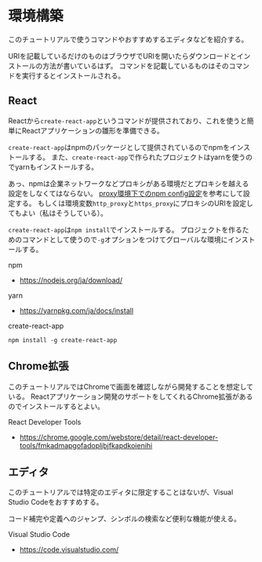 # 環境構築

このチュートリアルで使うコマンドやおすすめするエディタなどを紹介する。

URIを記載しているだけのものはブラウザでURIを開いたらダウンロードとインストールの方法が書いているはず。
コマンドを記載しているものはそのコマンドを実行するとインストールされる。

## React

Reactから`create-react-app`というコマンドが提供されており、これを使うと簡単にReactアプリケーションの雛形を準備できる。

`create-react-app`はnpmのパッケージとして提供されているのでnpmをインストールする。
また、`create-react-app`で作られたプロジェクトはyarnを使うのでyarnもインストールする。

あっ、npmは企業ネットワークなどプロキシがある環境だとプロキシを越える設定をしなくてはならない。
[proxy環境下でのnpm config設定](https://qiita.com/tenten0213/items/7ca15ce8b54acc3b5719)を参考にして設定する。
もしくは環境変数`http_proxy`と`https_proxy`にプロキシのURIを設定してもよい（私はそうしている）。

`create-react-app`は`npm install`でインストールする。
プロジェクトを作るためのコマンドとして使うので`-g`オプションをつけてグローバルな環境にインストールする。

npm

* https://nodejs.org/ja/download/

yarn

* https://yarnpkg.com/ja/docs/install

create-react-app

```console
npm install -g create-react-app
```

## Chrome拡張

このチュートリアルではChromeで画面を確認しながら開発することを想定している。
Reactアプリケーション開発のサポートをしてくれるChrome拡張があるのでインストールするとよい。

React Developer Tools

* https://chrome.google.com/webstore/detail/react-developer-tools/fmkadmapgofadopljbjfkapdkoienihi

## エディタ

このチュートリアルでは特定のエディタに限定することはないが、Visual Studio Codeをおすすめする。

コード補完や定義へのジャンプ、シンボルの検索など便利な機能が使える。

Visual Studio Code

* https://code.visualstudio.com/

